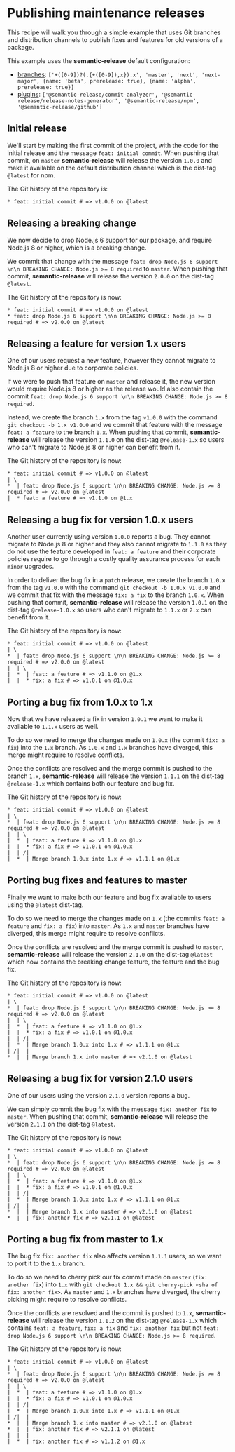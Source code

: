 # Publishing maintenance releases

This recipe will walk you through a simple example that uses Git branches and distribution channels to publish fixes and features for old versions of a package.

This example uses the **semantic-release** default configuration:
- [branches](../../usage/configuration.md#branches): `['+([0-9])?(.{+([0-9]),x}).x', 'master', 'next', 'next-major', {name: 'beta', prerelease: true}, {name: 'alpha', prerelease: true}]`
- [plugins](../../usage/configuration.md#plugins): `['@semantic-release/commit-analyzer', '@semantic-release/release-notes-generator', '@semantic-release/npm', '@semantic-release/github']`

## Initial release

We'll start by making the first commit of the project, with the code for the initial release and the message `feat: initial commit`. When pushing that commit, on `master` **semantic-release** will release the version `1.0.0` and make it available on the default distribution channel which is the dist-tag `@latest` for npm.

The Git history of the repository is:

```
* feat: initial commit # => v1.0.0 on @latest
```

## Releasing a breaking change

We now decide to drop Node.js 6 support for our package, and require Node.js 8 or higher, which is a breaking change.

We commit that change with the message `feat: drop Node.js 6 support \n\n BREAKING CHANGE: Node.js >= 8 required` to `master`. When pushing that commit, **semantic-release** will release the version `2.0.0` on the dist-tag `@latest`.

The Git history of the repository is now:

```
* feat: initial commit # => v1.0.0 on @latest
* feat: drop Node.js 6 support \n\n BREAKING CHANGE: Node.js >= 8 required # => v2.0.0 on @latest
```

## Releasing a feature for version 1.x users

One of our users request a new feature, however they cannot migrate to Node.js 8 or higher due to corporate policies.

If we were to push that feature on `master` and release it, the new version would require Node.js 8 or higher as the release would also contain the commit `feat: drop Node.js 6 support \n\n BREAKING CHANGE: Node.js >= 8 required`.

Instead, we create the branch `1.x` from the tag `v1.0.0` with the command `git checkout -b 1.x v1.0.0` and we commit that feature with the message `feat: a feature` to the branch `1.x`. When pushing that commit, **semantic-release** will release the version `1.1.0` on the dist-tag `@release-1.x` so users who can't migrate to Node.js 8 or higher can benefit from it.

The Git history of the repository is now:

```
* feat: initial commit # => v1.0.0 on @latest
| \
*  | feat: drop Node.js 6 support \n\n BREAKING CHANGE: Node.js >= 8 required # => v2.0.0 on @latest
|  * feat: a feature # => v1.1.0 on @1.x
```

## Releasing a bug fix for version 1.0.x users

Another user currently using version `1.0.0` reports a bug. They cannot migrate to Node.js 8 or higher and they also cannot migrate to `1.1.0` as they do not use the feature developed in `feat: a feature` and their corporate policies require to go through a costly quality assurance process for each `minor` upgrades.

In order to deliver the bug fix in a `patch` release, we create the branch `1.0.x` from the tag `v1.0.0` with the command `git checkout -b 1.0.x v1.0.0` and we commit that fix with the message `fix: a fix` to the branch `1.0.x`. When pushing that commit, **semantic-release** will release the version `1.0.1` on the dist-tag `@release-1.0.x` so users who can't migrate to `1.1.x` or `2.x` can benefit from it.

The Git history of the repository is now:

```
* feat: initial commit # => v1.0.0 on @latest
| \
*  | feat: drop Node.js 6 support \n\n BREAKING CHANGE: Node.js >= 8 required # => v2.0.0 on @latest
|  | \
|  *  | feat: a feature # => v1.1.0 on @1.x
|  |  * fix: a fix # => v1.0.1 on @1.0.x
```

## Porting a bug fix from 1.0.x to 1.x

Now that we have released a fix in version `1.0.1` we want to make it available to `1.1.x` users as well.

To do so we need to merge the changes made on `1.0.x` (the commit `fix: a fix`) into the `1.x` branch. As `1.0.x` and `1.x` branches have diverged, this merge might require to resolve conflicts.

Once the conflicts are resolved and the merge commit is pushed to the branch `1.x`, **semantic-release** will release the version `1.1.1` on the dist-tag `@release-1.x` which contains both our feature and bug fix.

The Git history of the repository is now:

```
* feat: initial commit # => v1.0.0 on @latest
| \
*  | feat: drop Node.js 6 support \n\n BREAKING CHANGE: Node.js >= 8 required # => v2.0.0 on @latest
|  | \
|  *  | feat: a feature # => v1.1.0 on @1.x
|  |  * fix: a fix # => v1.0.1 on @1.0.x
|  | /|
|  *  | Merge branch 1.0.x into 1.x # => v1.1.1 on @1.x
```

## Porting bug fixes and features to master

Finally we want to make both our feature and bug fix available to users using the `@latest` dist-tag.

To do so we need to merge the changes made on `1.x` (the commits `feat: a feature` and `fix: a fix`) into `master`. As `1.x` and `master` branches have diverged, this merge might require to resolve conflicts.

Once the conflicts are resolved and the merge commit is pushed to `master`, **semantic-release** will release the version `2.1.0` on the dist-tag `@latest` which now contains the breaking change feature, the feature and the bug fix.

The Git history of the repository is now:

```
* feat: initial commit # => v1.0.0 on @latest
| \
*  | feat: drop Node.js 6 support \n\n BREAKING CHANGE: Node.js >= 8 required # => v2.0.0 on @latest
|  | \
|  *  | feat: a feature # => v1.1.0 on @1.x
|  |  * fix: a fix # => v1.0.1 on @1.0.x
|  | /|
|  *  | Merge branch 1.0.x into 1.x # => v1.1.1 on @1.x
| /|  |
*  |  | Merge branch 1.x into master # => v2.1.0 on @latest
```

## Releasing a bug fix for version 2.1.0 users

One of our users using the version `2.1.0` version reports a bug.

We can simply commit the bug fix with the message `fix: another fix` to `master`. When pushing that commit, **semantic-release** will release the version `2.1.1` on the dist-tag `@latest`.

The Git history of the repository is now:

```
* feat: initial commit # => v1.0.0 on @latest
| \
*  | feat: drop Node.js 6 support \n\n BREAKING CHANGE: Node.js >= 8 required # => v2.0.0 on @latest
|  | \
|  *  | feat: a feature # => v1.1.0 on @1.x
|  |  * fix: a fix # => v1.0.1 on @1.0.x
|  | /|
|  *  | Merge branch 1.0.x into 1.x # => v1.1.1 on @1.x
| /|  |
*  |  | Merge branch 1.x into master # => v2.1.0 on @latest
*  |  | fix: another fix # => v2.1.1 on @latest
```

## Porting a bug fix from master to 1.x

The bug fix `fix: another fix` also affects version `1.1.1` users, so we want to port it to the `1.x` branch.

To do so we need to cherry pick our fix commit made on `master` (`fix: another fix`) into `1.x` with `git checkout 1.x && git cherry-pick <sha of fix: another fix>`. As `master` and `1.x` branches have diverged, the cherry picking might require to resolve conflicts.

Once the conflicts are resolved and the commit is pushed to `1.x`, **semantic-release** will release the version `1.1.2` on the dist-tag `@release-1.x` which contains `feat: a feature`, `fix: a fix` and `fix: another fix` but not `feat: drop Node.js 6 support \n\n BREAKING CHANGE: Node.js >= 8 required`.

The Git history of the repository is now:

```
* feat: initial commit # => v1.0.0 on @latest
| \
*  | feat: drop Node.js 6 support \n\n BREAKING CHANGE: Node.js >= 8 required # => v2.0.0 on @latest
|  | \
|  *  | feat: a feature # => v1.1.0 on @1.x
|  |  * fix: a fix # => v1.0.1 on @1.0.x
|  | /|
|  *  | Merge branch 1.0.x into 1.x # => v1.1.1 on @1.x
| /|  |
*  |  | Merge branch 1.x into master # => v2.1.0 on @latest
*  |  | fix: another fix # => v2.1.1 on @latest
|  |  |
|  *  | fix: another fix # => v1.1.2 on @1.x
```
